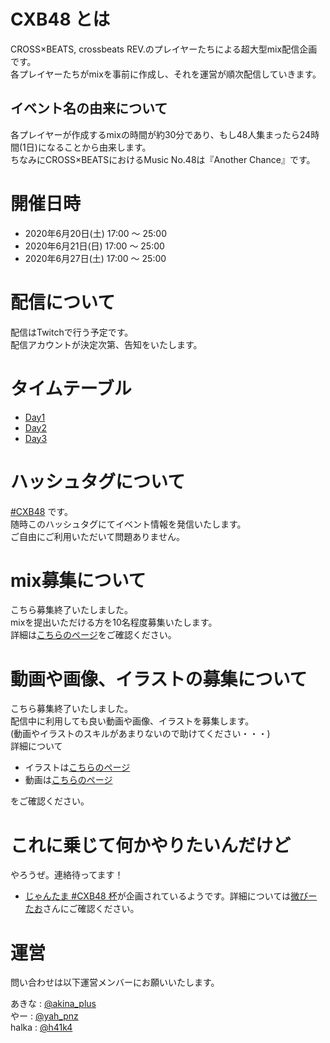 # CXB48 とは
CROSS×BEATS, crossbeats REV.のプレイヤーたちによる超大型mix配信企画です。  
各プレイヤーたちがmixを事前に作成し、それを運営が順次配信していきます。  

## イベント名の由来について
各プレイヤーが作成するmixの時間が約30分であり、もし48人集まったら24時間(1日)になることから由来します。  
ちなみにCROSS×BEATSにおけるMusic No.48は『Another Chance』です。

# 開催日時 
- 2020年6月20日(土) 17:00 ～ 25:00  
- 2020年6月21日(日) 17:00 ～ 25:00  
- 2020年6月27日(土) 17:00 ～ 25:00  

# 配信について
配信はTwitchで行う予定です。  
配信アカウントが決定次第、告知をいたします。

# タイムテーブル
- [Day1](/timetable/Day1.md)
- [Day2](/timetable/Day2.md)
- [Day3](/timetable/Day3.md)  

# ハッシュタグについて
[#CXB48](https://twitter.com/search?q=%23CXB48) です。  
随時このハッシュタグにてイベント情報を発信いたします。  
ご自由にご利用いただいて問題ありません。

# mix募集について
こちら募集終了いたしました。  
mixを提出いただける方を10名程度募集いたします。  
詳細は[こちらのページ](/recrute/mix.md)をご確認ください。

# 動画や画像、イラストの募集について
こちら募集終了いたしました。  
配信中に利用しても良い動画や画像、イラストを募集します。  
(動画やイラストのスキルがあまりないので助けてください・・・)  
詳細について
- イラストは[こちらのページ](/recrute/illust.md)
- 動画は[こちらのページ](/recrute/movie.md)

をご確認ください。

# これに乗じて何かやりたいんだけど
やろうぜ。連絡待ってます！
- [じゃんたま #CXB48 杯](https://docs.google.com/forms/d/1yYJK-gx8FtqIBk3sXuCE4KSBZIp4LTj-ll5YVM0rt7w/viewform?edit_requested=true)が企画されているようです。詳細については[微びーたお](https://twitter.com/CROSSXBEATAO)さんにご確認ください。

# 運営
問い合わせは以下運営メンバーにお願いいたします。  
  
あきな : [@akina_plus](https://twitter.com/akina_plus)  
やー : [@yah_pnz](https://twitter.com/yah_pnz)  
halka : [@h41k4](https://twitter.com/h41k4)